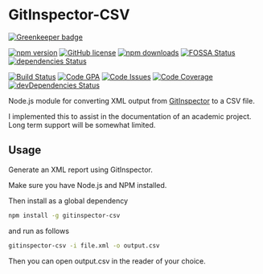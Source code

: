 # GitInspector-CSV

[![Greenkeeper badge](https://badges.greenkeeper.io/ReidWeb/GitInspector-CSV.svg)](https://greenkeeper.io/)

[![npm version](https://img.shields.io/npm/v/gitinspector-csv.svg)](https://www.npmjs.com/package/gitinspector-csv)
[![GitHub license](https://img.shields.io/badge/license-MIT-blue.svg)](https://raw.githubusercontent.com/ReidWeb/GitInspector-CSV/master/LICENSE)
[![npm downloads](https://img.shields.io/npm/dm/gitinspector-csv.svg)](https://www.npmjs.com/package/gitinspector-csv)
[![FOSSA Status](https://app.fossa.io/api/projects/git%2Bhttps%3A%2F%2Fgithub.com%2FReidWeb%2FGitInspector-CSV.svg?type=shield)](https://app.fossa.io/projects/git%2Bhttps%3A%2F%2Fgithub.com%2FReidWeb%2FGitInspector-CSV?ref=badge_shield)
[![dependencies Status](https://david-dm.org/reidweb/GitInspector-CSV/status.svg)](https://david-dm.org/reidweb/GitInspector-CSV)

[![Build Status](https://travis-ci.org/ReidWeb/GitInspector-CSV.svg?branch=master)](https://travis-ci.org/ReidWeb/GitInspector-CSV)
[![Code GPA](https://img.shields.io/codeclimate/github/ReidWeb/GitInspector-CSV.svg)](https://codeclimate.com/github/ReidWeb/GitInspector-CSV)
[![Code Issues](https://img.shields.io/codeclimate/issues/github/ReidWeb/GitInspector-CSV.svg)](https://codeclimate.com/github/ReidWeb/GitInspector-CSV)
[![Code Coverage](https://img.shields.io/codeclimate/coverage/github/ReidWeb/GitInspector-CSV.svg)](https://codeclimate.com/github/ReidWeb/GitInspector-CSV)
[![devDependencies Status](https://david-dm.org/reidweb/GitInspector-CSV/dev-status.svg)](https://david-dm.org/reidweb/GitInspector-CSV?type=dev)

Node.js module for converting XML output from [GitInspector](https://github.com/ejwa/gitinspector) to a CSV file.

I implemented this to assist in the documentation of an academic project. Long term support will be somewhat limited.

## Usage

Generate an XML report using GitInspector.

Make sure you have Node.js and NPM installed.

Then install as a global dependency
```bash
npm install -g gitinspector-csv
```

and run as follows

```bash
gitinspector-csv -i file.xml -o output.csv
```

Then you can open output.csv in the reader of your choice.
